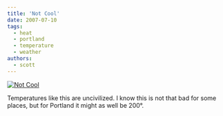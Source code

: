 ```yaml
---
title: 'Not Cool'
date: 2007-07-10
tags:
  - heat
  - portland
  - temperature
  - weather
authors:
  - scott
---
```


[![Not Cool](/images/772703252_cf3f9e3bf4_o.png)](http://www.flickr.com/photos/spaceninja/772703252/)

Temperatures like this are uncivilized. I know this is not that bad for some places, but for Portland it might as well be 200°.
